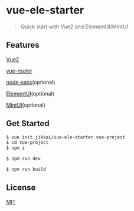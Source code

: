 # vue-ele-starter

> Quick start with Vue2 and ElementUI/MintUI

## Features
[Vue2](https://github.com/vuejs/vue)

[vue-router](https://github.com/vuejs/vue-router)

[node-sass](https://github.com/sass/node-sass)(optional)

[ElementUI](https://github.com/ElemeFE/element)(optional)

[MintUI](https://github.com/ElemeFE/mint-ui)(optional)

## Get Started

```bash
$ vue init jikkai/vue-ele-starter vue-project
$ cd vue-project
$ npm i

$ npm run dev

$ npm run build
```

## License
[MIT](https://github.com/jikkai/vue-ele-starter/blob/master/LICENSE)